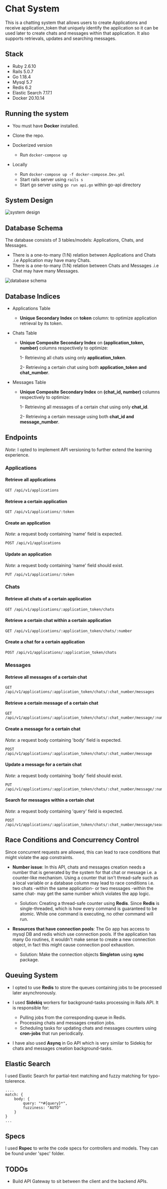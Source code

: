 # Chat System

This is a chatting system that allows users to create Applications and receive application_token that uniquely identify the application so it can be used later to create chats and messages within that application. It also supports retrievals, updates and searching messages.

## Stack
* Ruby 2.6.10
* Rails 5.0.7
* Go 1.18.4
* Mysql 5.7
* Redis 6.2
* Elastic Search 7.17.1
* Docker 20.10.14

## Running the system
* You must have **Docker** installed.

* Clone the repo.

* Dockerized version
    
    * Run `docker-compose up`
* Locally

    * Run `docker-compose up -f docker-compose.Dev.yml`
    * Start rails server using `rails s`
    * Start go server using `go run api.go` within go-api directory

## System Design
![system design](figures/system_design.png)

## Database Schema
The database consists of 3 tables/models: Applications, Chats, and Messages.

* There is a one-to-many (1:N) relation between Applications and Chats .i.e Application may have many Chats.
* There is a one-to-many (1:N) relation between Chats and Messages .i.e Chat may have many Messages.

![database schema](figures/database_schema.png)

## Database Indices
* Applications Table

    * **Unique Secondary Index** on **token** column: to optimize application retrieval by its token.

* Chats Table

    * **Unique Composite Secondary Index** on **(application_token, number)** columns respectively to optimize:
        
        1- Retrieving all chats using only **application_token**.

        2- Retrieving a certain chat using both **application_token and chat_number**.

* Messages Table

    * **Unique Composite Secondary Index** on **(chat_id, number)** columns respectively to optimize:
        
        1- Retrieving all messages of a certain chat using only **chat_id**.

        2- Retrieving a certain message using both **chat_id and message_number**.

## Endpoints
*Note*: I opted to implement API versioning to further extend the learning experience.

### Applications

#### Retrieve all applications
    GET /api/v1/applications
#### Retrieve a certain application
    GET /api/v1/applications/:token
#### Create an application
*Note*: a request body containing 'name' field is expected.

    POST /api/v1/applications
#### Update an application
*Note*: a request body containing 'name' field should exist.

    PUT /api/v1/applications/:token

### Chats

#### Retrieve all chats of a certain application
    GET /api/v1/applications/:application_token/chats
#### Retrieve a certain chat within a certain application
    GET /api/v1/applications/:application_token/chats/:number
#### Create a chat for a certain application

    POST /api/v1/applications/:application_token/chats

### Messages

#### Retrieve all messages of a certain chat
    GET /api/v1/applications/:application_token/chats/:chat_number/messages
#### Retrieve a certain message of a certain chat
    GET /api/v1/applications/:application_token/chats/:chat_number/message/:number
#### Create a message for a certain chat
*Note*: a request body containing 'body' field is expected.

    POST /api/v1/applications/:application_token/chats/:chat_number/message
#### Update a message for a certain chat
*Note*: a request body containing 'body' field should exist.

    PUT /api/v1/applications/:application_token/chats/:chat_number/message/:number
#### Search for messages within a certain chat
*Note*: a request body containing 'query' field is expected.

    POST /api/v1/applications/:application_token/chats/:chat_number/message/search

## Race Conditions and Concurrency Control
Since concurrent requests are allowed, this can lead to race conditions that might violate the app constraints.

* **Number issue**: In this API, chats and messages creation needs a number that is generated by the system for that chat or message i.e. a counter-like mechanism. Using a counter that isn't thread-safe such as a local variable or a database column may lead to race conditions i.e. two chats -within the same application- or two messages -within the same chat- may get the same number which violates the app logic.

    * Solution: Creating a thread-safe counter using **Redis**. Since **Redis** is single-threaded, which is how every command is guaranteed to be atomic. While one command is executing, no other command will run.

* **Resources that have connection pools**: The Go app has access to mysql DB and redis which use connection pools. If the application has many Go routines, it wouldn't make sense to create a new connection object, in fact this might cause connection pool exhaustion.
    * Solution: Make the connection objects **Singleton**
    using **sync** package.

## Queuing System
* I opted to use **Redis** to store the queues containing jobs to be processed later asynchronously.

* I used **Sidekiq** workers for background-tasks processing in Rails API. It is responsible for:
    
    * Pulling jobs from the corresponding queue in Redis.
    * Processing chats and messages creation jobs.
    * Scheduling tasks for updating chats and messages counters using **cron-jobs** that run periodically.

* I have also used **Asynq** in Go API which is very similar to Sidekiq for chats and messages creation background-tasks.

## Elastic Search
I used Elastic Search for partial-text matching and fuzzy  matching for typo-tolerence.
```
....
match: {
    body: {
        query: "*#{query}*",
        fuzziness: "AUTO"
    }
}
...
```
## Specs
I used **Rspec** to write the code specs for controllers and models. They can be found under 'spec' folder.
## TODOs
* Build API Gateway to sit between the client and the backend APIs.